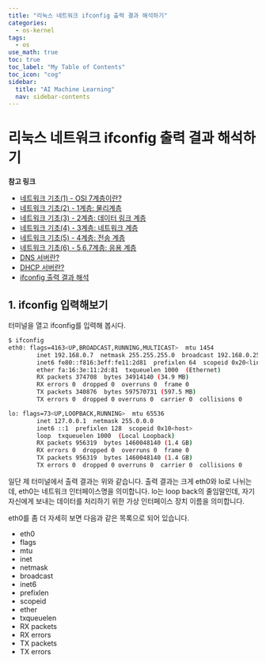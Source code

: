 ```yaml
---
title: "리눅스 네트워크 ifconfig 출력 결과 해석하기" 
categories:
  - os-kernel
tags:
  - os
use_math: true
toc: true
toc_label: "My Table of Contents"
toc_icon: "cog"
sidebar:
  title: "AI Machine Learning"
  nav: sidebar-contents
---
```


# 리눅스 네트워크 ifconfig 출력 결과 해석하기

**참고 링크**

* [네트워크 기초(1) - OSI 7계층이란?](https://losskatsu.github.io/os-kernel/network-basic01/)
* [네트워크 기초(2) - 1계층: 물리계층](https://losskatsu.github.io/os-kernel/network-basic02/)
* [네트워크 기초(3) - 2계층: 데이터 링크 계층](https://losskatsu.github.io/os-kernel/network-basic03/)
* [네트워크 기초(4) - 3계층: 네트워크 계층](https://losskatsu.github.io/os-kernel/network-basic04/)
* [네트워크 기초(5) - 4계층: 전송 계층](https://losskatsu.github.io/os-kernel/network-basic05/)
* [네트워크 기초(6) - 5,6,7계층: 응용 계층](https://losskatsu.github.io/os-kernel/network-basic06/)
* [DNS 서버란?](https://losskatsu.github.io/os-kernel/etc-host-dns/)
* [DHCP 서버란?](https://losskatsu.github.io/os-kernel/dhcp/)
* [ifconfig 출력 결과 해석](https://losskatsu.github.io/os-kernel/ifconfig/)


## 1. ifconfig 입력해보기

터미널을 열고 ifconfig를 입력해 봅시다. 

```bash
$ ifconfig
eth0: flags=4163<UP,BROADCAST,RUNNING,MULTICAST>  mtu 1454
        inet 192.168.0.7  netmask 255.255.255.0  broadcast 192.168.0.255
        inet6 fe80::f816:3eff:fe11:2d81  prefixlen 64  scopeid 0x20<link>
        ether fa:16:3e:11:2d:81  txqueuelen 1000  (Ethernet)
        RX packets 374708  bytes 34914140 (34.9 MB)
        RX errors 0  dropped 0  overruns 0  frame 0
        TX packets 340876  bytes 597570731 (597.5 MB)
        TX errors 0  dropped 0 overruns 0  carrier 0  collisions 0

lo: flags=73<UP,LOOPBACK,RUNNING>  mtu 65536
        inet 127.0.0.1  netmask 255.0.0.0
        inet6 ::1  prefixlen 128  scopeid 0x10<host>
        loop  txqueuelen 1000  (Local Loopback)
        RX packets 956319  bytes 1460048140 (1.4 GB)
        RX errors 0  dropped 0  overruns 0  frame 0
        TX packets 956319  bytes 1460048140 (1.4 GB)
        TX errors 0  dropped 0 overruns 0  carrier 0  collisions 0
```

일단 제 터미널에서 출력 결과는 위와 같습니다. 
출력 결과는 크게 eth0와 lo로 나뉘는데, 
eth0는 네트워크 인터페이스명을 의미합니다. 
lo는 loop back의 줄임말인데, 
자기 자신에게 보내는 데이터를 처리하기 위한 가상 인터페이스 장치 이름을 의미합니다.

eth0를 좀 더 자세히 보면 다음과 같은 목록으로 되어 있습니다. 

* eth0
* flags
* mtu
* inet
* netmask
* broadcast
* inet6 
* prefixlen
* scopeid
* ether
* txqueuelen
* RX packets
* RX errors
* TX packets
* TX errors


